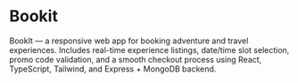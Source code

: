 # Bookit
BookIt — a responsive web app for booking adventure and travel experiences. Includes real-time experience listings, date/time slot selection, promo code validation, and a smooth checkout process using React, TypeScript, Tailwind, and Express + MongoDB backend.
